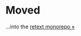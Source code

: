# Moved

...into the [retext monorepo »](https://github.com/wooorm/retext/tree/master/packages/retext-english)
